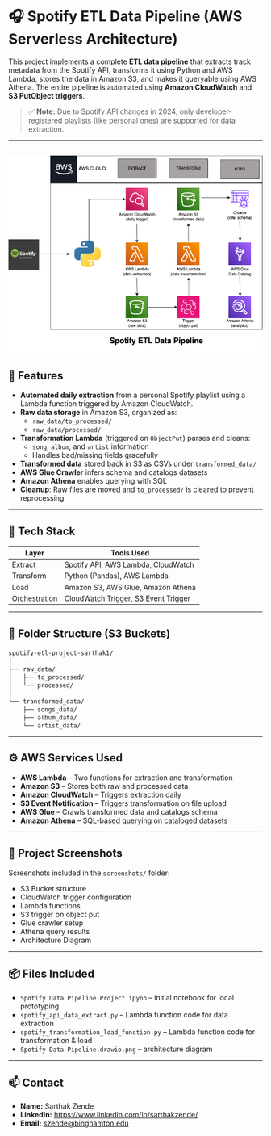 # 🎧 Spotify ETL Data Pipeline (AWS Serverless Architecture)

This project implements a complete **ETL data pipeline** that extracts track metadata from the Spotify API, transforms it using Python and AWS Lambda, stores the data in Amazon S3, and makes it queryable using AWS Athena. The entire pipeline is automated using **Amazon CloudWatch** and **S3 PutObject triggers**.

> ✅ **Note:** Due to Spotify API changes in 2024, only developer-registered playlists (like personal ones) are supported for data extraction.

---
![Spotify ETL Architecture](Screenshots/Spotify_Data_Pipeline.png)
---

## 📌 Features
- **Automated daily extraction** from a personal Spotify playlist using a Lambda function triggered by Amazon CloudWatch.
- **Raw data storage** in Amazon S3, organized as:
  - `raw_data/to_processed/`
  - `raw_data/processed/`
- **Transformation Lambda** (triggered on `ObjectPut`) parses and cleans:
  - `song`, `album`, and `artist` information
  - Handles bad/missing fields gracefully
- **Transformed data** stored back in S3 as CSVs under `transformed_data/`
- **AWS Glue Crawler** infers schema and catalogs datasets
- **Amazon Athena** enables querying with SQL
- **Cleanup**: Raw files are moved and `to_processed/` is cleared to prevent reprocessing

---

## 🧱 Tech Stack

| Layer | Tools Used |
|------|------------|
| Extract | Spotify API, AWS Lambda, CloudWatch |
| Transform | Python (Pandas), AWS Lambda |
| Load | Amazon S3, AWS Glue, Amazon Athena |
| Orchestration | CloudWatch Trigger, S3 Event Trigger |

---

## 📁 Folder Structure (S3 Buckets)

```
spotify-etl-project-sarthak1/
│
├── raw_data/
│   ├── to_processed/
│   └── processed/
│
└── transformed_data/
    ├── songs_data/
    ├── album_data/
    └── artist_data/
```

---

## ⚙️ AWS Services Used

- **AWS Lambda** – Two functions for extraction and transformation
- **Amazon S3** – Stores both raw and processed data
- **Amazon CloudWatch** – Triggers extraction daily
- **S3 Event Notification** – Triggers transformation on file upload
- **AWS Glue** – Crawls transformed data and catalogs schema
- **Amazon Athena** – SQL-based querying on cataloged datasets

---

## 📸 Project Screenshots

Screenshots included in the `screenshots/` folder:
- S3 Bucket structure
- CloudWatch trigger configuration
- Lambda functions
- S3 trigger on object put
- Glue crawler setup
- Athena query results
- Architecture Diagram

---

## 📦 Files Included

- `Spotify Data Pipeline Project.ipynb` – initial notebook for local prototyping
- `spotify_api_data_extract.py` – Lambda function code for data extraction
- `spotify_transformation_load_function.py` – Lambda function code for transformation & load
- `Spotify Data Pipeline.drawio.png` – architecture diagram

---

## 📫 Contact

- **Name:** Sarthak Zende
- **LinkedIn:** https://www.linkedin.com/in/sarthakzende/
- **Email:** szende@binghamton.edu
  
